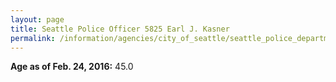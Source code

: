 ```yaml
---
layout: page
title: Seattle Police Officer 5825 Earl J. Kasner
permalink: /information/agencies/city_of_seattle/seattle_police_department/copbook/5825/
---
```


**Age as of Feb. 24, 2016:** 45.0
